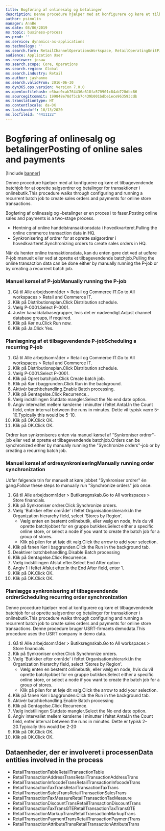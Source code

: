 ```yaml
---
title: Bogføring af onlinesalg og betalinger
description: Denne procedure hjælper med at konfigurere og køre et tilbagevendende batchjob for at oprette salgsordrer og betalinger for transaktioner i onlinebutik.
author: psimolin
manager: AnnBe
ms.date: 08/06/2019
ms.topic: business-process
ms.prod: ''
ms.service: dynamics-ax-applications
ms.technology: ''
ms.search.form: RetailChannelOperationsWorkspace, RetailOperatingUnitPicker, SysRecurrence
audience: Application User
ms.reviewer: josaw
ms.search.scope: Core, Operations
ms.search.region: Global
ms.search.industry: Retail
ms.author: jashanno
ms.search.validFrom: 2016-06-30
ms.dyn365.ops.version: Version 7.0.0
ms.openlocfilehash: e3bac0cab764436a618fa570901c84ab720dbc86
ms.sourcegitcommit: 199848e78df5cb7c439b001bdbe1ece963593cdb
ms.translationtype: HT
ms.contentlocale: da-DK
ms.lasthandoff: 10/13/2020
ms.locfileid: "4411122"
---
```

# <a name="posting-of-online-sales-and-payments"></a><span data-ttu-id="db163-103">Bogføring af onlinesalg og betalinger</span><span class="sxs-lookup"><span data-stu-id="db163-103">Posting of online sales and payments</span></span>

[!include [banner](../includes/banner.md)]

<span data-ttu-id="db163-104">Denne procedure hjælper med at konfigurere og køre et tilbagevendende batchjob for at oprette salgsordrer og betalinger for transaktioner i onlinebutik.</span><span class="sxs-lookup"><span data-stu-id="db163-104">This procedure walks through configuring and running a recurrent batch job to create sales orders and payments for online store transactions.</span></span>

<span data-ttu-id="db163-105">Bogføring af onlinesalg og -betalinger er en proces i to faser.</span><span class="sxs-lookup"><span data-stu-id="db163-105">Posting online sales and payments is a two-stage process.</span></span>

- <span data-ttu-id="db163-106">Hentning af online handelstransaktionsdata i hovedkvarteret.</span><span class="sxs-lookup"><span data-stu-id="db163-106">Pulling the online commerce transaction data in HQ.</span></span>
- <span data-ttu-id="db163-107">Synkronisering af ordrer for at oprette salgsordrer i hovedkvarteret.</span><span class="sxs-lookup"><span data-stu-id="db163-107">Synchronizing orders to create sales orders in HQ.</span></span>

<span data-ttu-id="db163-108">Når du henter online transaktionsdata, kan du enten gøre det ved at udføre P-job manuelt eller ved at oprette et tilbagevendende batchjob.</span><span class="sxs-lookup"><span data-stu-id="db163-108">Pulling the online transaction data can be done either by manually running the P-job or by creating a recurrent batch job.</span></span>

### <a name="manually-running-the-p-job"></a><span data-ttu-id="db163-109">Manuel kørsel af P-job</span><span class="sxs-lookup"><span data-stu-id="db163-109">Manually running the P-job</span></span>

1. <span data-ttu-id="db163-110">Gå til Alle arbejdsområder > Retail og Commerce IT.</span><span class="sxs-lookup"><span data-stu-id="db163-110">Go to All workspaces > Retail and Commerce IT.</span></span>
2. <span data-ttu-id="db163-111">Klik på Distributionsplan.</span><span class="sxs-lookup"><span data-stu-id="db163-111">Click Distribution schedule.</span></span>
3. <span data-ttu-id="db163-112">Vælg P-0001.</span><span class="sxs-lookup"><span data-stu-id="db163-112">Select P-0001.</span></span>
4. <span data-ttu-id="db163-113">Juster kanaldatabasegrupper, hvis det er nødvendigt.</span><span class="sxs-lookup"><span data-stu-id="db163-113">Adjust channel database groups, if required.</span></span>
5. <span data-ttu-id="db163-114">Klik på Kør nu.</span><span class="sxs-lookup"><span data-stu-id="db163-114">Click Run now.</span></span>
6. <span data-ttu-id="db163-115">Klik på Ja.</span><span class="sxs-lookup"><span data-stu-id="db163-115">Click Yes.</span></span>

### <a name="scheduling-a-recurring-p-job"></a><span data-ttu-id="db163-116">Planlægning af et tilbagevendende P-job</span><span class="sxs-lookup"><span data-stu-id="db163-116">Scheduling a recurring P-job</span></span>

1. <span data-ttu-id="db163-117">Gå til Alle arbejdsområder > Retail og Commerce IT.</span><span class="sxs-lookup"><span data-stu-id="db163-117">Go to All workspaces > Retail and Commerce IT.</span></span>
2. <span data-ttu-id="db163-118">Klik på Distributionsplan.</span><span class="sxs-lookup"><span data-stu-id="db163-118">Click Distribution schedule.</span></span>
3. <span data-ttu-id="db163-119">Vælg P-0001.</span><span class="sxs-lookup"><span data-stu-id="db163-119">Select P-0001.</span></span>
4. <span data-ttu-id="db163-120">Klik på Opret batchjob.</span><span class="sxs-lookup"><span data-stu-id="db163-120">Click Create batch job.</span></span>
5. <span data-ttu-id="db163-121">Klik på Kør i baggrunden.</span><span class="sxs-lookup"><span data-stu-id="db163-121">Click Run in the background.</span></span>
5. <span data-ttu-id="db163-122">Aktivér batchbehandling.</span><span class="sxs-lookup"><span data-stu-id="db163-122">Enable Batch processing.</span></span>
6. <span data-ttu-id="db163-123">Klik på Gentagelse.</span><span class="sxs-lookup"><span data-stu-id="db163-123">Click Recurrence..</span></span>
7. <span data-ttu-id="db163-124">Vælg indstillingen Slutdato mangler.</span><span class="sxs-lookup"><span data-stu-id="db163-124">Select the No end date option.</span></span>
8. <span data-ttu-id="db163-125">Angiv intervallet mellem kørslerne i minutter i feltet Antal.</span><span class="sxs-lookup"><span data-stu-id="db163-125">In the Count field, enter interval between the runs in minutes.</span></span> <span data-ttu-id="db163-126">Dette vil typisk være 5-10.</span><span class="sxs-lookup"><span data-stu-id="db163-126">Typically this would be 5-10.</span></span>
9. <span data-ttu-id="db163-127">Klik på OK.</span><span class="sxs-lookup"><span data-stu-id="db163-127">Click OK.</span></span>
10. <span data-ttu-id="db163-128">Klik på OK.</span><span class="sxs-lookup"><span data-stu-id="db163-128">Click OK.</span></span>

<span data-ttu-id="db163-129">Ordrer kan synkroniseres enten via manuel kørsel af "Synkroniser ordrer"-job eller ved at oprette et tilbagevendende batchjob.</span><span class="sxs-lookup"><span data-stu-id="db163-129">Orders can be synchronized either by manually running the "Synchronize orders"-job or by creating a recurring batch job.</span></span>

### <a name="manually-running-order-synchronization"></a><span data-ttu-id="db163-130">Manuel kørsel af ordresynkronisering</span><span class="sxs-lookup"><span data-stu-id="db163-130">Manually running order synchronization</span></span> 

<span data-ttu-id="db163-131">Udfør følgende trin for manuelt at køre jobbet "Synkroniser ordrer" én gang.</span><span class="sxs-lookup"><span data-stu-id="db163-131">Follow these steps to manually run "Synchronize orders" job once.</span></span>

1. <span data-ttu-id="db163-132">Gå til Alle arbejdsområder > Butiksregnskab.</span><span class="sxs-lookup"><span data-stu-id="db163-132">Go to All workspaces > Store financials.</span></span>
2. <span data-ttu-id="db163-133">Kik på Synkroniser ordrer.</span><span class="sxs-lookup"><span data-stu-id="db163-133">Click Synchronize orders.</span></span>
3. <span data-ttu-id="db163-134">Vælg 'Butikker efter område' i feltet Organisationshierarki.</span><span class="sxs-lookup"><span data-stu-id="db163-134">In the Organization hierarchy field, select 'Stores by Region'.</span></span>
    * <span data-ttu-id="db163-135">Vælg enten en bestemt onlinebutik, eller vælg en node, hvis du vil oprette batchjobbet for en gruppe butikker.</span><span class="sxs-lookup"><span data-stu-id="db163-135">Select either a specific online store, or select a node if you want to create the batch job for a group of stores.</span></span>  
    * <span data-ttu-id="db163-136">Klik på pilen for at føje dit valg.</span><span class="sxs-lookup"><span data-stu-id="db163-136">Click the arrow to add your selection.</span></span>  
4. <span data-ttu-id="db163-137">Klik på fanen Kør i baggrunden.</span><span class="sxs-lookup"><span data-stu-id="db163-137">Click the Run in the background tab.</span></span>
5. <span data-ttu-id="db163-138">Deaktiver batchbehandling.</span><span class="sxs-lookup"><span data-stu-id="db163-138">Disable Batch processing</span></span>
6. <span data-ttu-id="db163-139">Klik på Gentagelse.</span><span class="sxs-lookup"><span data-stu-id="db163-139">Click Recurrence.</span></span>
7. <span data-ttu-id="db163-140">Vælg indstillingen Afslut efter.</span><span class="sxs-lookup"><span data-stu-id="db163-140">Select End After option</span></span>
8. <span data-ttu-id="db163-141">Angiv 1 i feltet Afslut efter.</span><span class="sxs-lookup"><span data-stu-id="db163-141">In the End After field, enter 1.</span></span>
9. <span data-ttu-id="db163-142">Klik på OK.</span><span class="sxs-lookup"><span data-stu-id="db163-142">Click OK.</span></span>
10. <span data-ttu-id="db163-143">Klik på OK.</span><span class="sxs-lookup"><span data-stu-id="db163-143">Click OK.</span></span>

### <a name="scheduling-recurring-order-synchronization"></a><span data-ttu-id="db163-144">Planlægge synkronisering af tilbagevendende ordrer</span><span class="sxs-lookup"><span data-stu-id="db163-144">Scheduling recurring order synchronization</span></span>

<span data-ttu-id="db163-145">Denne procedure hjælper med at konfigurere og køre et tilbagevendende batchjob for at oprette salgsordrer og betalinger for transaktioner i onlinebutik.</span><span class="sxs-lookup"><span data-stu-id="db163-145">This procedure walks through configuring and running a recurrent batch job to create sales orders and payments for online store transactions.</span></span> <span data-ttu-id="db163-146">Denne procedure bruger USRT-firmaets demodata.</span><span class="sxs-lookup"><span data-stu-id="db163-146">This procedure uses the USRT company in demo data.</span></span>

1. <span data-ttu-id="db163-147">Gå til Alle arbejdsområder > Butiksregnskab.</span><span class="sxs-lookup"><span data-stu-id="db163-147">Go to All workspaces > Store financials.</span></span>
2. <span data-ttu-id="db163-148">Kik på Synkroniser ordrer.</span><span class="sxs-lookup"><span data-stu-id="db163-148">Click Synchronize orders.</span></span>
3. <span data-ttu-id="db163-149">Vælg 'Butikker efter område' i feltet Organisationshierarki.</span><span class="sxs-lookup"><span data-stu-id="db163-149">In the Organization hierarchy field, select 'Stores by Region'.</span></span>
    * <span data-ttu-id="db163-150">Vælg enten en bestemt onlinebutik, eller vælg en node, hvis du vil oprette batchjobbet for en gruppe butikker.</span><span class="sxs-lookup"><span data-stu-id="db163-150">Select either a specific online store, or select a node if you want to create the batch job for a group of stores.</span></span>  
    * <span data-ttu-id="db163-151">Klik på pilen for at føje dit valg.</span><span class="sxs-lookup"><span data-stu-id="db163-151">Click the arrow to add your selection.</span></span>  
4. <span data-ttu-id="db163-152">Klik på fanen Kør i baggrunden.</span><span class="sxs-lookup"><span data-stu-id="db163-152">Click the Run in the background tab.</span></span>
5. <span data-ttu-id="db163-153">Aktivér batchbehandling.</span><span class="sxs-lookup"><span data-stu-id="db163-153">Enable Batch processing</span></span>
6. <span data-ttu-id="db163-154">Klik på Gentagelse.</span><span class="sxs-lookup"><span data-stu-id="db163-154">Click Recurrence.</span></span>
7. <span data-ttu-id="db163-155">Vælg indstillingen Slutdato mangler.</span><span class="sxs-lookup"><span data-stu-id="db163-155">Select the No end date option.</span></span>
8. <span data-ttu-id="db163-156">Angiv intervallet mellem kørslerne i minutter i feltet Antal.</span><span class="sxs-lookup"><span data-stu-id="db163-156">In the Count field, enter interval between the runs in minutes.</span></span> <span data-ttu-id="db163-157">Dette er typisk 2-20.</span><span class="sxs-lookup"><span data-stu-id="db163-157">Typically this would be 2-20</span></span>
9. <span data-ttu-id="db163-158">Klik på OK.</span><span class="sxs-lookup"><span data-stu-id="db163-158">Click OK.</span></span>
10. <span data-ttu-id="db163-159">Klik på OK.</span><span class="sxs-lookup"><span data-stu-id="db163-159">Click OK.</span></span>

## <a name="data-entities-involved-in-the-process"></a><span data-ttu-id="db163-160">Dataenheder, der er involveret i processen</span><span class="sxs-lookup"><span data-stu-id="db163-160">Data entities involved in the process</span></span>

- <span data-ttu-id="db163-161">RetailTransactionTable</span><span class="sxs-lookup"><span data-stu-id="db163-161">RetailTransactionTable</span></span>
- <span data-ttu-id="db163-162">RetailTransactionAddressTrans</span><span class="sxs-lookup"><span data-stu-id="db163-162">RetailTransactionAddressTrans</span></span>
- <span data-ttu-id="db163-163">RetailTransactionInfocodeTrans</span><span class="sxs-lookup"><span data-stu-id="db163-163">RetailTransactionInfocodeTrans</span></span>
- <span data-ttu-id="db163-164">RetailTransactionTaxTrans</span><span class="sxs-lookup"><span data-stu-id="db163-164">RetailTransactionTaxTrans</span></span>
- <span data-ttu-id="db163-165">RetailTransactionSalesTrans</span><span class="sxs-lookup"><span data-stu-id="db163-165">RetailTransactionSalesTrans</span></span>
- <span data-ttu-id="db163-166">RetailTransactionTaxMeasure</span><span class="sxs-lookup"><span data-stu-id="db163-166">RetailTransactionTaxMeasure</span></span>
- <span data-ttu-id="db163-167">RetailTransactionDiscountTrans</span><span class="sxs-lookup"><span data-stu-id="db163-167">RetailTransactionDiscountTrans</span></span>
- <span data-ttu-id="db163-168">RetailTransactionTaxTransGTE</span><span class="sxs-lookup"><span data-stu-id="db163-168">RetailTransactionTaxTransGTE</span></span>
- <span data-ttu-id="db163-169">RetailTransactionMarkupTrans</span><span class="sxs-lookup"><span data-stu-id="db163-169">RetailTransactionMarkupTrans</span></span>
- <span data-ttu-id="db163-170">RetailTransactionPaymentTrans</span><span class="sxs-lookup"><span data-stu-id="db163-170">RetailTransactionPaymentTrans</span></span>
- <span data-ttu-id="db163-171">RetailTransactionAttributeTrans</span><span class="sxs-lookup"><span data-stu-id="db163-171">RetailTransactionAttributeTrans</span></span>
